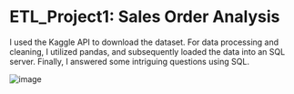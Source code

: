 # ETL_Project1: Sales Order Analysis 
I used the Kaggle API to download the dataset. For data processing and cleaning, I utilized pandas, and subsequently loaded the data into an SQL server. Finally, I answered some intriguing questions using SQL.


![image](https://github.com/user-attachments/assets/f2f40f1f-b661-4219-b401-7ca666c1fecb)
